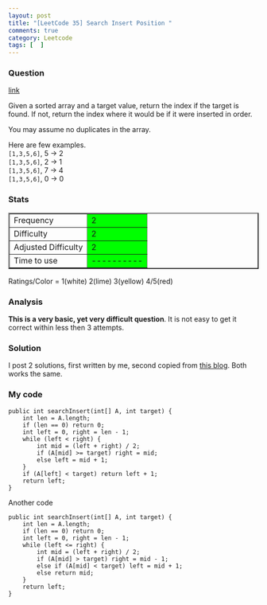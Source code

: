 ```yaml
---
layout: post
title: "[LeetCode 35] Search Insert Position "
comments: true
category: Leetcode
tags: [  ]
---
```


### Question 

[link](http://oj.leetcode.com/problems/search-insert-position/)

<div class="question-content">
            <p></p><p>Given a sorted array and a target value, return the index if the target is found. If not, return the index where it would be if it were inserted in order.</p>

<p>You may assume no duplicates in the array.</p>

<p>
Here are few examples.<br>
<code>[1,3,5,6]</code>, 5 → 2<br>
<code>[1,3,5,6]</code>, 2 → 1<br>
<code>[1,3,5,6]</code>, 7 → 4<br>
<code>[1,3,5,6]</code>, 0 → 0
</p><p></p>
</div>

### Stats

<table border="2">
	<tr>
		<td>Frequency</td>
		<td bgcolor="lime">2</td>
	</tr>
	<tr>
		<td>Difficulty</td>
		<td bgcolor="lime">2</td>
	</tr>
	<tr>
		<td>Adjusted Difficulty</td>
		<td bgcolor="lime">2</td>
	</tr>
	<tr>
		<td>Time to use</td>
		<td bgcolor="lime">----------</td>
	</tr>
</table>

Ratings/Color = 1(white) 2(lime) 3(yellow) 4/5(red)

### Analysis

__This is a very basic, yet very difficult question__. It is not easy to get it correct within less then 3 attempts. 

### Solution

I post 2 solutions, first written by me, second copied from [this blog](http://blog.csdn.net/fightforyourdream/article/details/14216321). Both works the same. 

### My code 


    public int searchInsert(int[] A, int target) {
        int len = A.length;
        if (len == 0) return 0;
        int left = 0, right = len - 1;
        while (left < right) {
            int mid = (left + right) / 2;
            if (A[mid] >= target) right = mid;
            else left = mid + 1;
        }
        if (A[left] < target) return left + 1;
        return left;
    }

Another code

    public int searchInsert(int[] A, int target) {
        int len = A.length;
        if (len == 0) return 0;
        int left = 0, right = len - 1;
        while (left <= right) {
            int mid = (left + right) / 2;
            if (A[mid] > target) right = mid - 1;
            else if (A[mid] < target) left = mid + 1;
            else return mid;
        }
        return left;
    }

